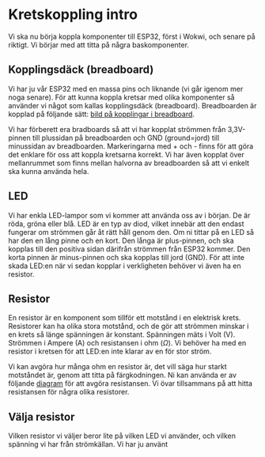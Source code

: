 # Kretskoppling intro
Vi ska nu börja koppla komponenter till ESP32, först i Wokwi, och senare på riktigt. Vi börjar med att titta på några baskomponenter.

## Kopplingsdäck (breadboard)

Vi har ju vår ESP32 med en massa pins och liknande (vi går igenom mer noga senare). För att kunna koppla kretsar med olika komponenter så använder vi något som kallas kopplingsdäck (breadboard). Breadboarden är kopplad på följande sätt:
[bild på kopplingar i breadboard](https://drive.google.com/file/d/1VpY8Iw3DK0x39SpjXRdX8oZWaAE6hbq-/view?usp=sharing).

Vi har förberett era bradboards så att vi har kopplat strömmen från 3,3V-pinnen till plussidan på breadboarden och GND (ground=jord) till minussidan av breadboarden. Markeringarna med + och - finns för att göra det enklare för oss att koppla kretsarna korrekt. Vi har även kopplat över mellanrummet som finns mellan halvorna av breadboarden så att vi enkelt ska kunna använda hela.

## LED

Vi har enkla LED-lampor som vi kommer att använda oss av i början. De är röda, gröna eller blå. LED är en typ av diod, vilket innebär att den endast fungerar om strömmen går åt rätt håll genom den. Om ni tittar på en LED så har den en lång pinne och en kort. Den långa är plus-pinnen, och ska kopplas till den positiva sidan därifrån strömmen från ESP32 kommer. Den korta pinnen är minus-pinnen och ska kopplas till jord (GND). För att inte skada LED:en när vi sedan kopplar i verkligheten behöver vi även ha en resistor.

## Resistor

En resistor är en komponent som tillför ett motstånd i en elektrisk krets. Resistorer kan ha olika stora motstånd, och de gör att strömmen minskar i en krets så länge spänningen är konstant. Spänningen mäts i Volt (V). Strömmen i Ampere (A) och resistansen i ohm ($\Omega$). Vi behöver ha med en resistor i kretsen för att LED:en inte klarar av en för stor ström.

Vi kan avgöra hur många ohm en resistor är, det vill säga hur starkt motståndet är, genom att titta på färgkodningen. Ni kan använda er av följande [diagram](https://drive.google.com/file/d/1JZhu2TDsmYKSEjUwbutuufWjmNZ0FIKH/view?usp=sharing) för att avgöra resistansen. Vi övar tillsammans på att hitta resistansen för några olika resistorer.

## Välja resistor
Vilken resistor vi väljer beror lite på vilken LED vi använder, och vilken spänning vi har från strömkällan. Vi har ju använt 


